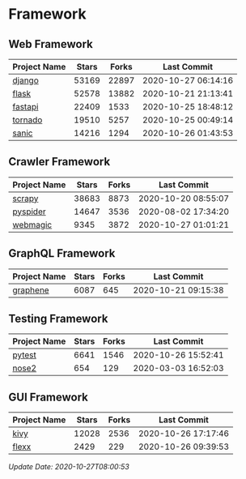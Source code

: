 # Framework

## Web Framework
| Project Name | Stars | Forks | Last Commit |
| ------------ | ----- | ----- | ----------- |
| [django](https://github.com/django/django) | 53169 | 22897 | 2020-10-27 06:14:16 |
| [flask](https://github.com/pallets/flask) | 52578 | 13882 | 2020-10-21 21:13:41 |
| [fastapi](https://github.com/tiangolo/fastapi) | 22409 | 1533 | 2020-10-25 18:48:12 |
| [tornado](https://github.com/tornadoweb/tornado) | 19510 | 5257 | 2020-10-25 00:49:14 |
| [sanic](https://github.com/huge-success/sanic) | 14216 | 1294 | 2020-10-26 01:43:53 |

## Crawler Framework
| Project Name | Stars | Forks | Last Commit |
| ------------ | ----- | ----- | ----------- |
| [scrapy](https://github.com/scrapy/scrapy) | 38683 | 8873 | 2020-10-20 08:55:07 |
| [pyspider](https://github.com/binux/pyspider) | 14647 | 3536 | 2020-08-02 17:34:20 |
| [webmagic](https://github.com/code4craft/webmagic) | 9345 | 3872 | 2020-10-27 01:01:21 |

## GraphQL Framework
| Project Name | Stars | Forks | Last Commit |
| ------------ | ----- | ----- | ----------- |
| [graphene](https://github.com/graphql-python/graphene) | 6087 | 645 | 2020-10-21 09:15:38 |

## Testing Framework
| Project Name | Stars | Forks | Last Commit |
| ------------ | ----- | ----- | ----------- |
| [pytest](https://github.com/pytest-dev/pytest) | 6641 | 1546 | 2020-10-26 15:52:41 |
| [nose2](https://github.com/nose-devs/nose2) | 654 | 129 | 2020-03-03 16:52:03 |

## GUI Framework
| Project Name | Stars | Forks | Last Commit |
| ------------ | ----- | ----- | ----------- |
| [kivy](https://github.com/kivy/kivy) | 12028 | 2536 | 2020-10-26 17:17:46 |
| [flexx](https://github.com/flexxui/flexx) | 2429 | 229 | 2020-10-26 09:39:53 |

*Update Date: 2020-10-27T08:00:53*